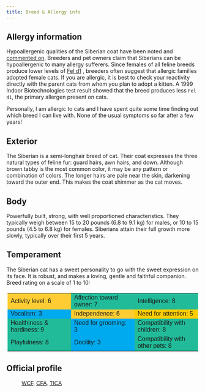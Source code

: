 ```yaml
---
title: Breed & Allergy info
---
```


## Allergy information

Hypoallergenic qualities of the Siberian coat have been noted and [commented on](http://en.wikipedia.org/wiki/Hypoallergenic).
Breeders and pet owners claim that Siberians can be hypoallergenic to many allergy sufferers. Since females of all feline breeds produce lower levels of
[Fel d1](http://en.wikipedia.org/wiki/Fel_d1)
, breeders often suggest that allergic families adopted female cats. If you are allergic, it is best to check your reactivity directly with the parent cats from whom you plan to adopt a kitten. A 1999 Indoor Biotechnologies test result showed that the breed produces less `Fel d1`, the primary allergen present on cats.

Personally, I am allergic to cats and I have spent quite some time finding out which breed I can live with. None of the usual symptoms so far after a few years!

## Exterior

The Siberian is a semi-longhair breed of cat. Their coat expresses the three natural types of feline fur: guard hairs, awn hairs, and down. Although brown tabby is the most common color, it may be any pattern or combination of colors. The longer hairs are pale near the skin, darkening toward the outer end. This makes the coat shimmer as the cat moves.


## Body

Powerfully built, strong, with well proportioned characteristics. They typically weigh between 15 to 20 pounds (6.8 to 9.1 kg) for males, or 10 to 15 pounds (4.5 to 6.8 kg) for females. Siberians attain their full growth more slowly, typically over their first 5 years.


## Temperament

The Siberian cat has a sweet personality to go with the sweet expression on its face. It is robust, and makes a loving, gentle and faithful companion. Breed rating on a scale of 1 to 10:

<table bordercolor="#FFFFFF" cellpadding="4" cellspacing="4">
<tbody>
<tr>
<td bgcolor="#FFCC33" style="width:25%"><font face="verdana, sans-serif">Activity level: 6</font></td>
<td bgcolor="#22BB99" style="width:25%"><font face="verdana, sans-serif">Affection toward owner: 7</font></td>
<td bgcolor="#22BB99" style="width:25%"><font face="verdana, sans-serif">Intelligence: 8</font></td>
</tr>
<tr>
<td bgcolor="#00AAEE" style="width:25%"><font face="verdana, sans-serif">Vocalism: 3</font></td>
<td bgcolor="#FFCC33" style="width:25%"><font face="verdana, sans-serif">Independence: 6 </font></td>
<td bgcolor="#FFCC00" style="width:25%"><font face="verdana, sans-serif">Need for attention: 5</font></td>
</tr>
<tr>
<td bgcolor="#22BB99" style="width:25%"><font face="verdana, sans-serif">Healthiness &amp; hardiness: 9</font></td>
<td bgcolor="#00AAEE" style="width:25%"><font face="verdana, sans-serif">Need for grooming: 3 </font></td>
<td bgcolor="#22BB99" style="width:25%"><font face="verdana, sans-serif">Compatibility with children: 8 </font></td>
</tr>
<tr>
<td bgcolor="#22BB99"><span style="font-family:verdana,sans-serif">Playfulness: 8</span></td>
<td bgcolor="#00AAEE"><span style="font-family:verdana,sans-serif">Docility: 3</span></td>
<td bgcolor="#22BB99"><span style="font-family:verdana,sans-serif">Compatibility with other pets: 8</span> </td>
</tr>
</tbody>
</table>


## Official profile

<blockquote style="margin:0 0 0 40px;border:none;padding:0px"><font face="verdana, sans-serif"><a href="http://www.wcf-online.de/en/Standard/Semilonghair/siberian.htm" target="_blank" rel="nofollow">WCF</a>, <a href="http://www.cfa.org/client/breedSiberian.aspx" rel="nofollow" target="_blank">CFA</a>, <a href="http://tica.org/public/breeds/sb/intro.php" rel="nofollow" target="_blank">TICA</a></font></blockquote>

